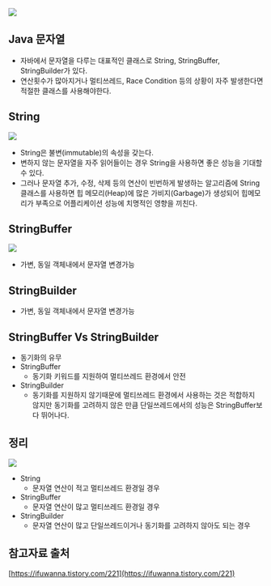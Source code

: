 ![](https://t1.daumcdn.net/cfile/tistory/9923A9505E2F133608)

## Java 문자열
- 자바에서 문자열을 다루는 대표적인 클래스로 String, StringBuffer, StringBuilder가 있다.
- 연산횟수가 많아지거나 멀티쓰레드, Race Condition 등의 상황이 자주 발생한다면 적절한 클래스를 사용해야한다.

## String
![](https://img1.daumcdn.net/thumb/R1280x0/?scode=mtistory2&fname=https%3A%2F%2Ft1.daumcdn.net%2Fcfile%2Ftistory%2F99948B355E2F13350F)
- String은 불변(immutable)의 속성을 갖는다.
- 변하지 않는 문자열을 자주 읽어들이는 경우 String을 사용하면 좋은 성능을 기대할 수 있다.
- 그러나 문자열 추가, 수정, 삭제 등의 연산이 빈번하게 발생하는 알고리즘에 String 클래스를 사용하면 힙 메모리(Heap)에 많은 가비지(Garbage)가 생성되어 힙메모리가 부족으로 어플리케이션 성능에 치명적인 영향을 끼친다.

## StringBuffer
![](https://img1.daumcdn.net/thumb/R1280x0/?scode=mtistory2&fname=https%3A%2F%2Ft1.daumcdn.net%2Fcfile%2Ftistory%2F9923A9505E2F133608)
- 가변, 동일 객체내에서 문자열 변경가능

## StringBuilder
- 가변, 동일 객체내에서 문자열 변경가능

## StringBuffer Vs StringBuilder
- 동기화의 유무
- StringBuffer
    - 동기화 키워드를 지원하여 멀티쓰레드 환경에서 안전
- StringBuilder
    - 동기화를 지원하지 않기때문에 멀티쓰레드 환경에서 사용하는 것은 적합하지 않지만 동기화를 고려하지 않은 만큼 단일쓰레드에서의 성능은 StringBuffer보다 뛰어나다.
    
## 정리
![](https://img1.daumcdn.net/thumb/R1280x0/?scode=mtistory2&fname=https%3A%2F%2Ft1.daumcdn.net%2Fcfile%2Ftistory%2F99BE23375E2F133722)
- String
    - 문자열 연산이 적고 멀티쓰레드 환경일 경우
- StringBuffer
    - 문자열 연산이 많고 멀티쓰레드 환경일 경우
- StringBuilder
    - 문자열 연산이 많고 단일쓰레드이거나 동기화를 고려하지 않아도 되는 경우

## 참고자료 출처
[https://ifuwanna.tistory.com/221](https://ifuwanna.tistory.com/221)